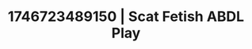 ---
categories:
- Erotic surprise
- AI-generated
- Eco-erotica
- Gothic romance
- Gender-fluid lovers
- ASMR
- Flirty smirk
- Cosplay
image: /assets/images/1746723489150.jpg
layout: post
seo:
  description: Featured content with premium Scat Fetish, ABDL Play. HD images available.
  keywords: Scat Fetish, ABDL Play
  og_image: /assets/images/1746723489150.jpg
  schema_type: VisualArtwork
tags:
- ABDL Play
- '#1746723489150'
- Scat Fetish
title: 1746723489150 | Scat Fetish ABDL Play
---